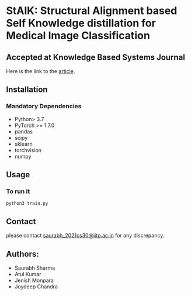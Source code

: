 
# StAlK: Structural Alignment based Self Knowledge distillation for Medical Image Classification 
## Accepted at Knowledge Based Systems Journal
Here is the link to the [article](https://www.sciencedirect.com/science/article/pii/S0950705124011377).

## Installation
### Mandatory Dependencies
* Python> 3.7
* PyTorch >= 1.7.0
* pandas
* scipy
* sklearn
* torchvision
* numpy



## Usage


### To run it
```shell script
python3 train.py
```



## Contact

please contact saurabh_2021cs30@iitp.ac.in for any discrepancy.


## Authors:

* Saurabh Sharma
* Atul Kumar
* Jenish Monpara
* Joydeep Chandra
